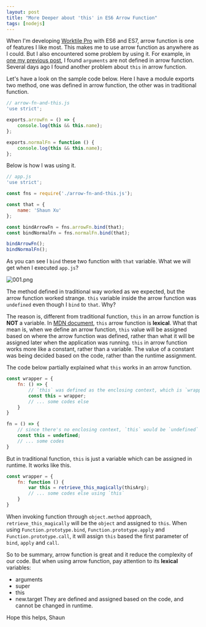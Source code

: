 ```yaml
---
layout: post
title: "More Deeper about 'this' in ES6 Arrow Function"
tags: [nodejs]
---
```


When I'm developing [Worktile Pro](https://pro.worktile.com) with ES6 and ES7, arrow function is one of features I like most. This makes me to use arrow function as anywhere as I could. But I also encountered some problem by using it. For example, in [one my previous post](http://geekswithblogs.net/shaunxu/archive/2016/03/15/pay-attention-to-use-es6-arrow-function-with-arguments.aspx), I found `arguments` are not defined in arrow function. Several days ago I found another problem about `this` in arrow function.

Let's have a look on the sample code below. Here I have a module exports two method, one was defined in arrow function, the other was in traditional function.

```js
// arrow-fn-and-this.js
'use strict';

exports.arrowFn = () => {
    console.log(this && this.name);
};

exports.normalFn = function () {
    console.log(this && this.name);
};
```

Below is how I was using it.

```js
// app.js
'use strict';

const fns = require('./arrow-fn-and-this.js');

const that = {
    name: 'Shaun Xu'
};

const bindArrowFn = fns.arrowFn.bind(that);
const bindNormalFn = fns.normalFn.bind(that);

bindArrowFn();
bindNormalFn();
```

As you can see I `bind` these two function with `that` variable. What we will get when I executed `app.js`?

![001.png]({{site.baseurl}}/img/2016-05-26-more-deeper-about-this-in-es6-arrow-function/001.png)

The method defined in traditional way worked as we expected, but the arrow function worked strange. `this` variable inside the arrow function was `undefined` even though I `bind` to `that`. Why?

The reason is, different from traditional function, `this` in an arrow function is **NOT** a variable. In [MDN document](https://developer.mozilla.org/en/docs/Web/JavaScript/Reference/Functions/Arrow_functions), `this` arrow function is **lexical**. What that mean is, when we define an arrow function, `this` value will be assigned based on where the arrow function was defined, rather than what it will be assigned later when the application was running. `this` in arrow function works more like a constant, rather than a variable. The value of a constant was being decided based on the code, rather than the runtime assignment.

The code below partially explained what `this` works in an arrow function.

```js
const wrapper = {
    fn: () => {
        // `this` was defined as the enclosing context, which is `wrapper`, as a constant
        const this = wrapper;
        // ... some codes else
    }
}

fn = () => {
    // since there's no enclosing context, `this` would be `undefined`
    const this = undefined;
    // ... some codes
}
```

But in traditional function, `this` is just a variable which can be assigned in runtime. It works like this.

```js
const wrapper = {
    fn: function () {
        var this = retrieve_this_magically(thisArg);
        // ... some codes else using `this`
    }
}
```

When invoking function through `object.method` approach, `retrieve_this_magically` will be the `object` and assigned to `this`. When using `Function.prototype.bind`, `Function.prototype.apply` and `Function.prototype.call`, it will assign `this` based the first parameter of `bind`, `apply` and `call`.

So to be summary, arrow function is great and it reduce the complexity of our code. But when using arrow function, pay attention to its **lexical** variables:
- arguments
- super
- this
- new.target
They are defined and assigned based on the code, and cannot be changed in runtime.

Hope this helps,
Shaun
